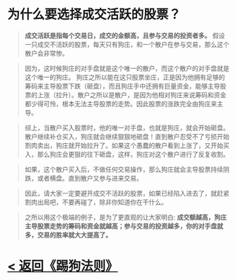 # 为什么要选择成交活跃的股票？

> **成交活跃是指每个交易日，成交的金额高，且参与交易的投资者多。** 假设一只成交不活跃的股票，每天只有狗庄，和一个散户在参与交易，那么这个散户会非常惨。

> 因为，这时候狗庄的对手盘就是这个唯一的散户，而这个散户的对手盘就是这个唯一的狗庄。 狗庄之所以能在这只股票坐庄，正是因为他拥有足够的筹码来主导股票下跌（砸盘），而且狗庄手中还拥有巨量资金，能够主导股票的上涨（拉升）。散户之所以是散户，是因为他相对狗庄来说筹码和资金都少得可怜，根本无法主导股票的走势。因此股票的涨跌完全由狗庄来主导。

> 综上，当散户买入股票时，他的唯一对手盘，也就是狗庄，就会开始砸盘。散户继续补仓买入，狗庄就会继续狠狠地砸盘！直到散户忍受不了亏损开始割肉卖出，狗庄就开始拉升了。如果这个愚蠢的散户看到上涨了，又开始买入，那么狗庄会更狠的往下砸盘，这样，狗庄对这个散户进行了反复收割。

> 如果，这个散户买入后，不做任何交易操作，那么狗庄就会主导股票持续阴跌，或者横盘。直到散户又参与进来交易。

> 因此，请大家一定要避开成交不活跃的股票，如果已经陷入进去了，就赶紧割肉出局吧，不要再碰了，除非你知道你在干什么。

> 之所以用这个极端的例子，是为了更直观的让大家明白: **成交额越高，狗庄主导股票走势的筹码和资金就越高；参与交易的投资越多，你的对手盘就多，交易的胜率就大大提高了。**

# [< 返回《踢狗法则》](../README.md)
